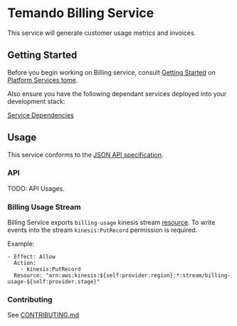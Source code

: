 # Temando Billing Service

This service will generate customer usage metrics and invoices.

## Getting Started

Before you begin working on Billing service, consult [Getting Started](http://docs.temando.io/platform-services-tome/Getting-Started/) on [Platform Services tome](http://docs.temando.io/platform-services-tome/).

Also ensure you have the following dependant services deployed into your development stack:

[Service Dependencies](./ts-definition.json "ts-definition:")

## Usage

This service conforms to the [JSON API specification](http://jsonapi.org/format/).

### API
TODO: API Usages.

### Billing Usage Stream

Billing Service exports `billing-usage` kinesis stream [resource](./ts-definition.json "ts-definition:"). To write events into the stream `kinesis:PutRecord` permission is required.

Example:

```
- Effect: Allow
  Action:
    - kinesis:PutRecord
  Resource: "arn:aws:kinesis:${self:provider.region}:*:stream/billing-usage-${self:provider.stage}"
```

### Contributing

See [CONTRIBUTING.md](CONTRIBUTING.md)
